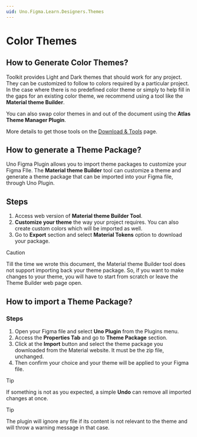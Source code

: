 ```yaml
---
uid: Uno.Figma.Learn.Designers.Themes
---
```


# Color Themes

## How to Generate Color Themes?

Toolkit provides Light and Dark themes that should work for any project. They can be customized to follow to colors required by a particular project. In the case where there is no predefined color theme or simply to help fill in the gaps for an existing color theme, we recommend using a tool like the **Material theme Builder**.

You can also swap color themes in and out of the document using the **Atlas Theme Manager Plugin**.

More details to get those tools on the [Download & Tools](../../download.md) page.

## How to generate a Theme Package?

Uno Figma Plugin allows you to import theme packages to customize your Figma FIle. The **Material theme Builder** tool can customize a theme and generate a theme package that can be imported into your Figma file, through Uno Plugin.

## Steps

1. Access web version of **Material theme Builder Tool**.
2. **Customize your theme** the way your project requires. You can also create custom colors which will be imported as well.
3. Go to **Export** section and select **Material Tokens** option to download your package.

> [!CAUTION]
> Till the time we wrote this document, the Material theme Builder tool does not support importing back your theme package. So, if you want to make changes to your theme, you will have to start from scratch or leave the Theme Builder web page open.

## How to import a Theme Package?

### Steps

1. Open your Figma file and select **Uno Plugin** from the Plugins menu.
2. Access the **Properties Tab** and go to **Theme Package** section.
3. Click at the **Import** button and select the theme package you downloaded from the Material website. It must be the zip file, unchanged.
4. Then confirm your choice and your theme will be applied to your Figma file.

> [!TIP]
> If something is not as you expected, a simple **Undo** can remove all imported changes at once.

> [!TIP]
> The plugin will ignore any file if its content is not relevant to the theme and will throw a warning message in that case.